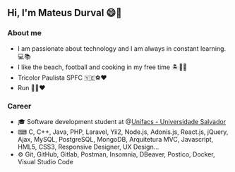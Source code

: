 <h2>Hi, I'm Mateus Durval 😄👋</h2>
  
<h3>About me</h3>
<ul>
  <li>I am passionate about technology and I am always in constant learning. 💻📚 </li>
  <li>I like the beach, football and cooking in my free time 🏝🍲🥅</li>
  <li>Tricolor Paulista SPFC 🇾🇪⚽♥ </li>
  <li>Run 🏃‍♂❤ </li>
</ul>

<h3>Career</h3>
<ul>
  <li>🎓 Software development student at @<a href="https://www.unifacs.br/">Unifacs - Universidade Salvador</a></i>
  <li>⌨ C, C++, Java, PHP, Laravel, Yii2, Node.js, Adonis.js, React.js, jQuery, Ajax, MySQL, PostgreSQL, MongoDB, Arquitetura MVC, Javascript, HML5, CSS3, Responsive Designer, UX Design...</li>
  <li>⚙ Git, GitHub, Gitlab, Postman, Insomnia, DBeaver, Postico, Docker, Visual Studio Code</li>
</ul>
